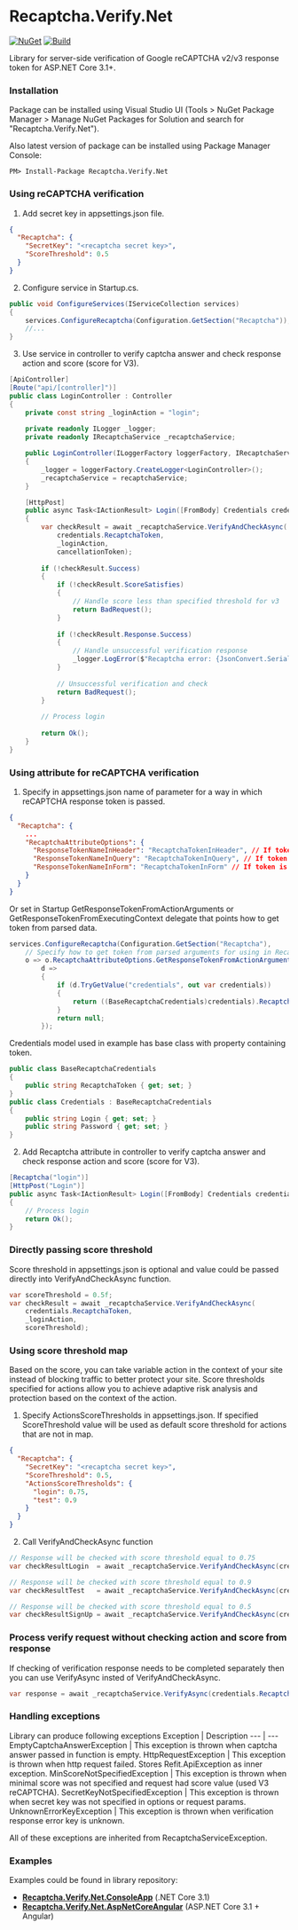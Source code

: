 # Recaptcha.Verify.Net
[![NuGet](https://img.shields.io/nuget/v/Recaptcha.Verify.Net.svg)](https://www.nuget.org/packages/Recaptcha.Verify.Net) [![Build](https://github.com/vese/Recaptcha.Verify.Net/actions/workflows/build.yml/badge.svg?branch=master&event=push)](https://github.com/vese/Recaptcha.Verify.Net/actions/workflows/build.yml)

Library for server-side verification of Google reCAPTCHA v2/v3 response token for ASP.NET Core 3.1+.

### Installation
Package can be installed using Visual Studio UI (Tools > NuGet Package Manager > Manage NuGet Packages for Solution and search for "Recaptcha.Verify.Net").

Also latest version of package can be installed using Package Manager Console:
```
PM> Install-Package Recaptcha.Verify.Net
```

### Using reCAPTCHA verification
1. Add secret key in appsettings.json file.
```json
{
  "Recaptcha": {
    "SecretKey": "<recaptcha secret key>",
    "ScoreThreshold": 0.5
  }
}
```
2. Configure service in Startup.cs.
```csharp
public void ConfigureServices(IServiceCollection services)
{
    services.ConfigureRecaptcha(Configuration.GetSection("Recaptcha"));
    //...
}
```
3. Use service in controller to verify captcha answer and check response action and score (score for V3).
```csharp
[ApiController]
[Route("api/[controller]")]
public class LoginController : Controller
{
    private const string _loginAction = "login";
    
    private readonly ILogger _logger;
    private readonly IRecaptchaService _recaptchaService;

    public LoginController(ILoggerFactory loggerFactory, IRecaptchaService recaptchaService)
    {
        _logger = loggerFactory.CreateLogger<LoginController>();
        _recaptchaService = recaptchaService;
    }

    [HttpPost]
    public async Task<IActionResult> Login([FromBody] Credentials credentials, CancellationToken cancellationToken)
    {
        var checkResult = await _recaptchaService.VerifyAndCheckAsync(
            credentials.RecaptchaToken,
            _loginAction,
            cancellationToken);
        
        if (!checkResult.Success)
        {
            if (!checkResult.ScoreSatisfies)
            {
                // Handle score less than specified threshold for v3
                return BadRequest();
            }
        
            if (!checkResult.Response.Success)
            {
                // Handle unsuccessful verification response
                _logger.LogError($"Recaptcha error: {JsonConvert.SerializeObject(checkResult.Response.ErrorCodes)}");
            }
            
            // Unsuccessful verification and check
            return BadRequest();
        }
        
        // Process login
        
        return Ok();
    }
}
```
### Using attribute for reCAPTCHA verification
1. Specify in appsettings.json name of parameter for a way in which reCAPTCHA response token is passed.
```json
{
  "Recaptcha": {
    ...
    "RecaptchaAttributeOptions": {
      "ResponseTokenNameInHeader": "RecaptchaTokenInHeader", // If token is passed in header
      "ResponseTokenNameInQuery": "RecaptchaTokenInQuery", // If token is passed in query
      "ResponseTokenNameInForm": "RecaptchaTokenInForm" // If token is passed in form
    }
  }
}
```
Or set in Startup GetResponseTokenFromActionArguments or GetResponseTokenFromExecutingContext delegate that points how to get token from parsed data.
```csharp
services.ConfigureRecaptcha(Configuration.GetSection("Recaptcha"),
    // Specify how to get token from parsed arguments for using in RecaptchaAttribute
    o => o.RecaptchaAttributeOptions.GetResponseTokenFromActionArguments =
        d =>
        { 
            if (d.TryGetValue("credentials", out var credentials))
            {
                return ((BaseRecaptchaCredentials)credentials).RecaptchaToken;
            }
            return null;
        });
```
Credentials model used in example has base class with property containing token. 
```csharp
public class BaseRecaptchaCredentials
{
    public string RecaptchaToken { get; set; }
}
public class Credentials : BaseRecaptchaCredentials
{
    public string Login { get; set; }
    public string Password { get; set; }
}
```
2. Add Recaptcha attribute in controller to verify captcha answer and check response action and score (score for V3).
```csharp
[Recaptcha("login")]
[HttpPost("Login")]
public async Task<IActionResult> Login([FromBody] Credentials credentials, CancellationToken cancellationToken)
{
    // Process login
    return Ok();
}
```
### Directly passing score threshold
Score threshold in appsettings.json is optional and value could be passed directly into VerifyAndCheckAsync function.
```csharp
var scoreThreshold = 0.5f;
var checkResult = await _recaptchaService.VerifyAndCheckAsync(
    credentials.RecaptchaToken,
    _loginAction,
    scoreThreshold);
```
### Using score threshold map
Based on the score, you can take variable action in the context of your site instead of blocking traffic to better protect your site. Score thresholds specified for actions allow you to achieve adaptive risk analysis and protection based on the context of the action.
1. Specify ActionsScoreThresholds in appsettings.json. If specified ScoreThreshold value will be used as default score threshold for actions that are not in map.
```json
{
  "Recaptcha": {
    "SecretKey": "<recaptcha secret key>",
    "ScoreThreshold": 0.5,
    "ActionsScoreThresholds": {
      "login": 0.75,
      "test": 0.9
    }
  }
}
```
2. Call VerifyAndCheckAsync function
```csharp
// Response will be checked with score threshold equal to 0.75
var checkResultLogin  = await _recaptchaService.VerifyAndCheckAsync(credentials.RecaptchaToken, "login");

// Response will be checked with score threshold equal to 0.9
var checkResultTest   = await _recaptchaService.VerifyAndCheckAsync(credentials.RecaptchaToken, "test");

// Response will be checked with score threshold equal to 0.5
var checkResultSignUp = await _recaptchaService.VerifyAndCheckAsync(credentials.RecaptchaToken, "signup");
```
### Process verify request without checking action and score from response
If checking of verification response needs to be completed separately then you can use VerifyAsync insted of VerifyAndCheckAsync.
```csharp
var response = await _recaptchaService.VerifyAsync(credentials.RecaptchaToken);
```
### Handling exceptions
Library can produce following exceptions
Exception | Description
--- | ---
EmptyCaptchaAnswerException | This exception is thrown when captcha answer passed in function is empty.
HttpRequestException | This exception is thrown when http request failed. Stores Refit.ApiException as inner exception.
MinScoreNotSpecifiedException | This exception is thrown when minimal score was not specified and request had score value (used V3 reCAPTCHA).
SecretKeyNotSpecifiedException | This exception is thrown when secret key was not specified in options or request params.
UnknownErrorKeyException | This exception is thrown when verification response error key is unknown.

All of these exceptions are inherited from RecaptchaServiceException.
### Examples
Examples could be found in library repository:
- [**Recaptcha.Verify.Net.ConsoleApp**](https://github.com/vese/Recaptcha.Verify.Net/blob/master/examples/Recaptcha.Verify.Net.ConsoleApp/Program.cs "Link") (.NET Core 3.1)
- [**Recaptcha.Verify.Net.AspNetCoreAngular**](https://github.com/vese/Recaptcha.Verify.Net/blob/master/examples/Recaptcha.Verify.Net.AspNetCoreAngular/Controllers/LoginController.cs "Link") (ASP.NET Core 3.1 + Angular)
